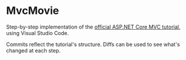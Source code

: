 # MvcMovie

Step-by-step implementation of the [official ASP.NET Core MVC tutorial](https://docs.microsoft.com/en-us/aspnet/core/tutorials/first-mvc-app/start-mvc?view=aspnetcore-5.0&tabs=visual-studio-code), using Visual Studio Code.

Commits reflect the tutorial's structure. Diffs can be used to see what's changed at each step.

